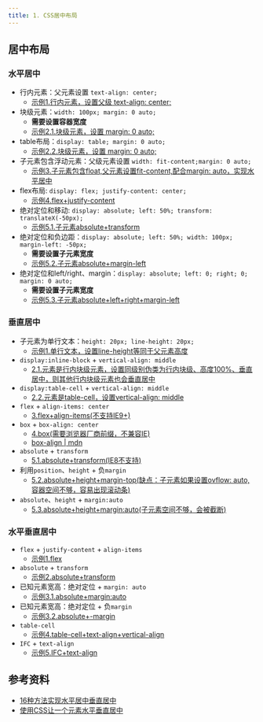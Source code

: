 ```yaml
---
title: 1. CSS居中布局
---
```


## 居中布局
### 水平居中
- 行内元素：父元素设置 `text-align: center;`
    - [示例1.行内元素，设置父级 text-align: center;](https://codepen.io/muzi131313/pen/XWWQGGW)
- 块级元素：`width: 100px; margin: 0 auto;`
    - **需要设置容器宽度**
    - [示例2.1.块级元素，设置 margin: 0 auto;](https://codepen.io/muzi131313/pen/XWWQGGW)
- table布局：`display: table; margin: 0 auto;`
    - [示例2.2.块级元素，设置 margin: 0 auto;](https://codepen.io/muzi131313/pen/XWWQGGW)
- 子元素包含浮动元素：父级元素设置 `width: fit-content;margin: 0 auto;`
    - [示例3.子元素包含float,父元素设置fit-content,配合margin: auto，实现水平居中](https://codepen.io/muzi131313/pen/XWWQGGW)
- flex布局: `display: flex; justify-content: center;`
    - [示例4.flex+justify-content](https://codepen.io/muzi131313/pen/XWWQGGW)
- 绝对定位和移动: `display: absolute; left: 50%; transform: translateX(-50px);`
    - [示例5.1.子元素absolute+transform](https://codepen.io/muzi131313/pen/XWWQGGW)
- 绝对定位和负边距：`display: absolute; left: 50%; width: 100px; margin-left: -50px;`
    - **需要设置子元素宽度**
    - [示例5.2.子元素absolute+margin-left](https://codepen.io/muzi131313/pen/XWWQGGW)
- 绝对定位和left/right、margin：`display: absolute; left: 0; right; 0; margin: 0 auto;`
    - **需要设置子元素宽度**
    - [示例5.3.子元素absolute+left+right+margin-left](https://codepen.io/muzi131313/pen/XWWQGGW)

### 垂直居中
- 子元素为单行文本：`height: 20px; line-height: 20px;`
    - [示例1.单行文本，设置line-height等同于父元素高度](https://codepen.io/muzi131313/pen/bGGyGPj)
- `display:inline-block` + `vertical-align: middle`
    - [2.1.元素是行内块级元素，设置同级别伪类为行内块级、高度100%、垂直居中，则其他行内块级元素也会垂直居中](https://codepen.io/muzi131313/pen/bGGyGPj)
- `display:table-cell` + `vertical-align: middle`
    - [2.2.元素是table-cell，设置vertical-align: middle](https://codepen.io/muzi131313/pen/bGGyGPj)
- `flex` + `align-items: center`
    - [3.flex+align-items(不支持IE9+)](https://codepen.io/muzi131313/pen/bGGyGPj)
- `box` + `box-align: center`
    - [4.box(需要浏览器厂商前缀，不兼容IE)](https://codepen.io/muzi131313/pen/bGGyGPj)
    - [box-align | mdn](https://developer.mozilla.org/en-US/docs/Web/CSS/box-align)
- `absolute` + `transform`
    - [5.1.absolute+transform(IE8不支持)](https://codepen.io/muzi131313/pen/bGGyGPj)
- 利用`position`、`height` + 负`margin`
    - [5.2.absolute+height+margin-top(缺点：子元素如果设置ovflow: auto, 容器空间不够，容易出现滚动条)](https://codepen.io/muzi131313/pen/bGGyGPj)
- `absolute`、`height` + `margin:auto`
    - [5.3.absolute+height+margin:auto(子元素空间不够，会被截断)](https://codepen.io/muzi131313/pen/bGGyGPj)

### 水平垂直居中
- `flex` + `justify-content` + `align-items`
    - [示例1.flex](https://codepen.io/muzi131313/pen/qBBGEYX)
- `absolute` + `transform`
    - [示例2.absolute+transform](https://codepen.io/muzi131313/pen/qBBGEYX)
- 已知元素宽高：绝对定位 + `margin: auto`
    - [示例3.1.absolute+margin:auto](https://codepen.io/muzi131313/pen/qBBGEYX)
- 已知元素宽高：绝对定位 + 负`margin`
    - [示例3.2.absolute+-margin](https://codepen.io/muzi131313/pen/qBBGEYX)
- `table-cell`
    - [示例4.table-cell+text-align+vertical-align](https://codepen.io/muzi131313/pen/qBBGEYX)
- `IFC` + `text-align`
    - [示例5.IFC+text-align](https://codepen.io/muzi131313/pen/qBBGEYX)

## 参考资料
- [16种方法实现水平居中垂直居中](https://louiszhai.github.io/2016/03/12/css-center/)
- [使用CSS让一个元素水平垂直居中](https://github.com/YvetteLau/Step-By-Step/issues/42)
